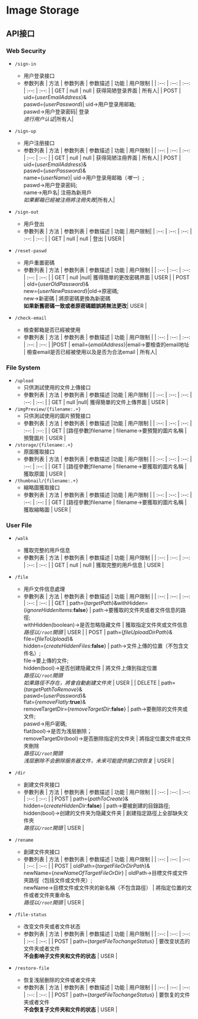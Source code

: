 # Image Storage

## API接口

### **Web Security**  

* ```/sign-in```
  * 用户登录接口
  * 参数列表
      | 方法 | 参数列表 | 参数描述 | 功能 | 用户限制 |
      | :--: | :--: | :--: | :--: | :--: |
      | GET | null | null | 获得简陋登录界面 | 所有人|
      | POST | uid={*userEmailAddress*}&<br>paswd={*userPassword*}| uid->用户登录用邮箱;<br>paswd->用户登录密码| 登录<br>*进行用户认证*|所有人|
* ```/sign-up```
  * 用户注册接口
  * 参数列表
      | 方法 | 参数列表 | 参数描述 | 功能 | 用户限制 |
      | :--: | :--: | :--: | :--: | :--: |
      | GET | null | null | 获得简陋注冊界面 | 所有人|
      | POST | uid={*userEmailAddress*}&<br>paswd={*userPassword*}&<br>name={*userName*}| uid->用户登录用邮箱（*唯一*）;<br>paswd->用户登录密码;<br>name->用戶名| 注冊為新用戶<br>*如果郵箱已經被注冊將注冊失敗*|所有人|
* ```/sign-out```
  * 用戶登出
  * 參數列表
      | 方法 | 参数列表 | 参数描述 | 功能 | 用户限制|
      | :--: | :--: | :--: | :--: | :--: |
      | GET | null | null | 登出 | USER |

* ```/reset-paswd```
  * 用戶重置密碼
  * 參數列表
      | 方法 | 参数列表 | 参数描述 | 功能 | 用户限制 |
      | :--: | :--: | :--: | :--: | :--: |
      | GET | null |null| 獲得簡單的更改密碼界面 | USER |
      | POST | old={*userOldPassword*}&<br>new={*userNewPassword*}|old->原密碼;<br>new->新密碼 | 將原密碼更換為新密碼<br>**如果新舊密碼一致或者原密碼錯誤將無法更改**| USER |
* ```/check-email```
  * 檢查郵箱是否已經被使用
  * 參數列表
      | 方法 | 参数列表 | 参数描述 | 功能 | 用户限制 |
      | :--: | :--: | :--: | :--: | :--: |
      |POST | email={*emailAddress*}|email->要檢查的email地址 | 檢查email是否已經被使用以及是否为合法email | 所有人|

### **File System**

* ```/upload```
  * 只供測試使用的文件上傳接口
  * 參數列表
      | 方法 | 参数列表 | 参数描述 |功能 | 用户限制 |
      | :--: | :--: | :--: | :--: | :--: |
      | GET | null |null| 獲得簡單的文件上傳界面 | USER |
* ```/imgPreview/{filename:.+}```
  * 只供測試使用的圖片預覽接口
  * 參數列表
      | 方法 | 参数列表 | 参数描述 |功能 | 用户限制 |
      | :--: | :--: | :--: | :--: | :--: |
      | GET | \[路徑參數]filename | filename->要預覽的圖片名稱 | 預覽圖片 | USER |
* ```/storage/{filename:.+}```
  * 原圖獲取接口
  * 參數列表
      | 方法 | 参数列表 | 参数描述 |功能 | 用户限制 |
      | :--: | :--: | :--: | :--: | :--: |
      | GET | \[路徑參數]filename | filename->要獲取的圖片名稱 | 獲取原圖 | USER |
* ```/thumbnail/{filename:.+}```
  * 縮略圖獲取接口
  * 參數列表
      | 方法 | 参数列表 | 参数描述 |功能 | 用户限制 |
      | :--: | :--: | :--: | :--: | :--: |
      | GET | \[路徑參數]filename | filename->要獲取的圖片名稱 | 獲取縮略圖 | USER |

### **User File**

* ```/walk```
  * 獲取完整的用戶信息
  * 參數列表
      | 方法 | 参数列表 | 参数描述 | 功能 | 用户限制 |
      | :--: | :--: | :--: | :--: | :--: |
      | GET | null | null | 獲取完整的用戶信息 | USER |
* ```/file```
  * 用戶文件信息處理
  * 參數列表
      | 方法 | 参数列表 | 参数描述 | 功能 | 用户限制 |
      | :--: | :--: | :--: | :--: | :--: |
      | GET | path={*targetPath*}&withHidden={*ignoreHiddenItems*:**false**} | path->要獲取的文件夾或者文件信息的路徑;<br>withHidden(boolean)->是否忽略隐藏文件 | 獲取指定文件夾或文件信息<br>*路徑以```/root```開頭* | USER |
      | POST | path={*fileUploadDirPath*}&<br>file={*fileToUpload*}&<br>hidden={*createHiddenFiles*:**false**} | path->文件上傳的位置（不包含文件名）;<br>file->要上傳的文件;<br>hidden(bool)->是否创建隐藏文件 | 將文件上傳到指定位置<br>*路徑以```/root```開頭*<br>*如果路徑不存在，將會自動創建文件夾* | USER |
      | DELETE | path={*targetPathToRemove*}&<br>paswd={*userPassword*}&<br>flat={*removeFlatly*:**true**}&<br>removeTargetDir={*removeTargetDir*:**false**} | path->要刪除的文件夾或文件;<br>paswd->用戶密碼;<br>flat(bool)->是否为浅层删除；<br>removeTargetDir(bool)->是否删除指定的文件夹 | 將指定位置文件或文件夾刪除<br>*路徑以```/root```開頭*<br>*浅层删除不会删除服务器文件，未来可能提供接口供恢复* | USER |

* ```/dir```
  * 創建文件夾接口
  * 參數列表
      | 方法 | 参数列表 | 参数描述 | 功能 | 用户限制 |
      | :--: | :--: | :--: | :--: | :--: |
      | POST | path={*pathToCreate*}&<br>hidden={*createHiddenDir*:**false**} | path->要被創建的目錄路徑;<br>hidden(bool)->创建的文件夹为隐藏文件夹 | 創建指定路徑上全部缺失文件夾<br>*路徑以```/root```開頭* | USER |
* ```/rename```
  * 創建文件夾接口
  * 參數列表
      | 方法 | 参数列表 | 参数描述 | 功能 | 用户限制 |
      | :--: | :--: | :--: | :--: | :--: |
      | POST | oldPath={*targetFileOrDirPath*}&<br>newName={*newNameOfTargetFileOrDir*} | oldPath->目標文件或文件夾路徑（包括文件或文件夾）;<br>newName->目標文件或文件夾的新名稱（不包含路徑） | 將指定位置的文件或者文件夾重命名<br>*路徑以```/root```開頭* | USER |
* ```/file-status```
  * 改变文件夹或者文件状态
  * 参数列表
      | 方法 | 参数列表 | 参数描述 | 功能 | 用户限制 |
      | :--: | :--: | :--: | :--: | :--: |
      | POST | path={*targetFileTochangeStatus*} | 要改变状态的文件夹或者文件<br>**不会影响子文件夹和文件的状态** | USER |
* ```/restore-file```
  * 恢复浅层删除的文件或者文件夹
  * 参数列表
      | 方法 | 参数列表 | 参数描述 | 功能 | 用户限制 |
      | :--: | :--: | :--: | :--: | :--: |
      | POST | path={*targetFileTochangeStatus*} | 要恢复的文件夹或者文件<br>**不会恢复子文件夹和文件的状态** | USER |
